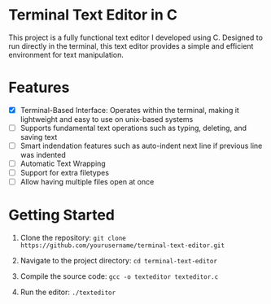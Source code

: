 # Terminal Text Editor in C

This project is a fully functional text editor I developed using C. Designed to run directly in the terminal, this text editor provides a simple and efficient environment for text manipulation.

# Features
- [x] Terminal-Based Interface: Operates within the terminal, making it lightweight and easy to use on unix-based systems
- [ ] Supports fundamental text operations such as typing, deleting, and saving text
- [ ] Smart indendation features such as auto-indent next line if previous line was indented
- [ ] Automatic Text Wrapping
- [ ] Support for extra filetypes
- [ ] Allow having multiple files open at once

# Getting Started
1) Clone the repository:
```git clone https://github.com/yourusername/terminal-text-editor.git```

2) Navigate to the project directory:
```cd terminal-text-editor```

3) Compile the source code:
```gcc -o texteditor texteditor.c```

4) Run the editor:
```./texteditor```
